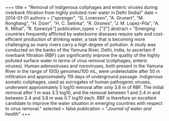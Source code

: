 +++
title = "Removal of indigenous coliphages and enteric viruses during riverbank filtration from highly polluted river water in Delhi (India)"
date = 2014-01-01
authors = ["sprenger", "G. Lorenzen", "A. Grunert", "M. Ronghang", "H. Dizer", "H. C. Selinka", "R. Girones", "J. M. Lopez-Pila", "A. K. Mittal", "R. Szewzyk"]
publication_types = ["2"]
abstract = "Emerging countries frequently afflicted by waterborne diseases require safe and cost-efficient production of drinking water, a task that is becoming more challenging as many rivers carry a high degree of pollution. A study was conducted on the banks of the Yamuna River, Delhi, India, to ascertain if riverbank filtration (RBF) can significantly improve the quality of the highly polluted surface water in terms of virus removal (coliphages, enteric viruses). Human adenoviruses and noroviruses, both present in the Yamuna River in the range of 10(5) genomes/100 mL, were undetectable after 50 m infiltration and approximately 119 days of underground passage. Indigenous somatic coliphages, used as surrogates of human pathogenic viruses, underwent approximately 5 log10 removal after only 3.8 m of RBF. The initial removal after 1 m was 3.3 log10, and the removal between 1 and 2.4 m and between 2.4 and 3.8 m was 0.7 log10 each. RBF is therefore an excellent candidate to improve the water situation in emerging countries with respect to virus removal."
selected = false
publication = "*Journal of water and health*"
+++

